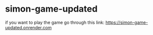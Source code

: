 # simon-game-updated

if you want to play the game go through this link: https://simon-game-updated.onrender.com

